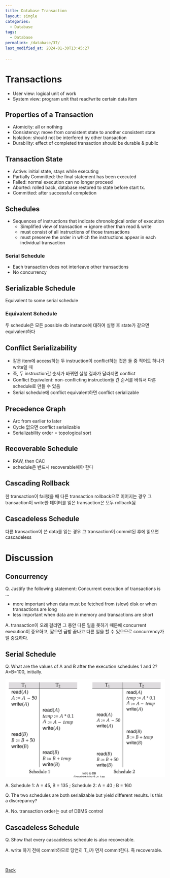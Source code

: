 ```yaml
---
title: Database Transaction
layout: single
categories:
  - Database
tags:
  - Database
permalink: /database/37/
last_modified_at: 2024-01-30T13:45:27

---
```


# Transactions

* User view: logical unit of work
* System view: program unit that read/write certain data item

## Properties of a Transaction

* Atomicity: all or nothing
* Consistency: move from consistent state to another consistent state
* Isolation: should not be interfered by other transaction
* Durability: effect of completed transaction should be durable & public

## Transaction State

* Active: initial state, stays while executing
* Partially Committed: the final statement has been executed
* Failed: normal execution can no longer proceed
* Aborted: rolled back, database restored to state before start tx.
* Committed: after successful completion

## Schedules

* Sequences of instructions that indicate chronological order of execution
  * Simplified view of transaction => ignore other than read & write
  * must consist of all instructions of those transactions
  * must preserve the order in which the instructions appear in each individual transaction

### Serial Schedule

* Each transaction does not interleave other transactions
* No concurrency

## Serializable Schedule

Equivalent to some serial schedule

### Equivalent Schedule

두 schedule은 모든 possible db instance에 대하여 실행 후 state가 같으면 equivalent하다

## Conflict Serializability

* 같은 item에 access하는 두 instruction이 conflict하는 것은 둘 중 적어도 하나가 write일 때
* 즉, 두 instruction간 순서가 바뀌면 실행 결과가 달라지면 conflict
* Conflict Equivalent: non-conflicting instruction들 간 순서를 바꿔서 다른 schedule로 만들 수 있음
* Serial schedule에 conflict equivalent하면 conflict serializable

## Precedence Graph

* Arc from earlier to later
* Cycle 없으면 conflict serializable
* Serializability order = topological sort

## Recoverable Schedule

* RAW, then CAC
* schedule은 반드시 recoverable해야 한다

## Cascading Rollback

한 transaction이 fail했을 때 다른 transaction rollback으로 이어지는 경우
그 transaction이 write한 데이터를 읽은 transaction은 모두 rollback됨

## Cascadeless Schedule

다른 transaction이 쓴 data를 읽는 경우 그 transaction이 commit된 후에 읽으면 cascadeless

# Discussion

## Concurrency

Q. Justify the following statement: Concurrent execution of transactions is ...

* more important when data must be fetched from (slow) disk or when transactions are long
* less important when data are in memory and transactions are short

A. transaction이 오래 걸리면 그 동안 다른 일을 못하기 때문에 concurrent execution이 중요하고, 짧으면 금방 끝나고 다른 일을 할 수 있으므로 concurrency가 덜 중요하다.

## Serial Schedule

Q. What are the values of A and B after the execution schedules 1 and 2? A=B=100, initially.

![Serializable Schedule](/assets/images/database/004.png)

A. Schedule 1: A = 45, B = 135 ; Schedule 2: A = 40 ; B = 160

Q. The two schedules are both serializable but yield different results. Is this a discrepancy?

A. No. transaction order는 out of DBMS control

## Cascadeless Schedule

Q. Show that every cascadeless schedule is also recoverable.

A. write 하기 전에 commit하므로 당연히 T_i가 먼저 commit한다. 즉 recoverable.

<br>

[Back](/database/)
